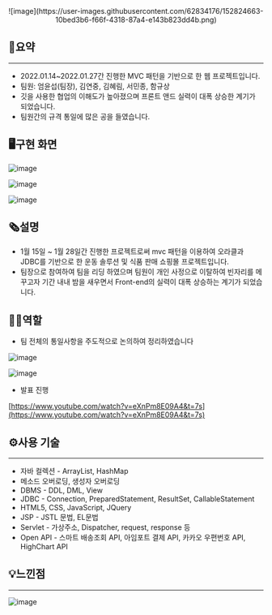 <div align=center>![image](https://user-images.githubusercontent.com/62834176/152824663-10bed3b6-f66f-4318-87a4-e143b823dd4b.png)</div>

## 📜요약

---

- 2022.01.14~2022.01.27간 진행한 MVC 패턴을 기반으로 한 웹 프로젝트입니다.
- 팀원: 엄윤섭(팀장), 김연중, 김혜림, 서민종, 함규상
- 깃을 사용한 협업의 이해도가 높아졌으며 프론트 앤드 실력이 대폭 상승한 계기가 되었습니다.
- 팀원간의 규격 통일에 많은 공을 들였습니다.

## 🖥구현 화면

![image](https://user-images.githubusercontent.com/62834176/152824790-ead2bca5-1c69-4895-9937-4c8fae5d43e4.png)


![image](https://user-images.githubusercontent.com/62834176/152824852-b5e22929-da2d-491e-acdc-6b69b14f8bff.png)


![image](https://user-images.githubusercontent.com/62834176/152824916-fe57b138-8c11-4cfd-a018-7567aab8efec.png)


## **🗞설명**


- 1월 15일 ~ 1월 28일간 진행한 프로젝트로써 mvc 패턴을 이용하여 오라클과 JDBC를 기반으로 한 운동 솔루션 및 식품 판매 쇼핑몰 프로젝트입니다.
- 팀장으로 참여하여 팀을 리딩 하였으며 팀원이 개인 사정으로 이탈하여 빈자리를 메꾸고자 기간 내내 밤을 새우면서 Front-end의 실력이 대폭 상승하는 계기가 되었습니다.

## **🙋‍♂️역할**


- 팀 전체의 통일사항을 주도적으로 논의하여 정리하였습니다

![image](https://user-images.githubusercontent.com/62834176/152825006-6b45dedc-6092-4555-87e3-ae6ed9101ed5.png)

![image](https://user-images.githubusercontent.com/62834176/152825069-39f503c3-4a1d-49b8-bc9e-ca92e97b1b02.png)

- 발표 진행

[https://www.youtube.com/watch?v=eXnPm8E09A4&t=7s](https://www.youtube.com/watch?v=eXnPm8E09A4&t=7s)

## **⚙️사용 기술**

---

- 자바 컬렉션 - ArrayList<T>, HashMap<T>
- 메소드 오버로딩, 생성자 오버로딩
- DBMS - DDL, DML, View
- JDBC - Connection, PreparedStatement, ResultSet, CallableStatement
- HTML5, CSS, JavaScript, JQuery
- JSP - JSTL 문법, EL문법
- Servlet - 가상주소, Dispatcher, request, response 등
- Open API - 스마트 배송조회 API, 아임포트 결제 API, 카카오 우편번호 API, HighChart API

## **💡느낀점**

---

![image](https://user-images.githubusercontent.com/62834176/152825212-a457a97e-6a08-465c-b78d-d6578c2bc803.png)
